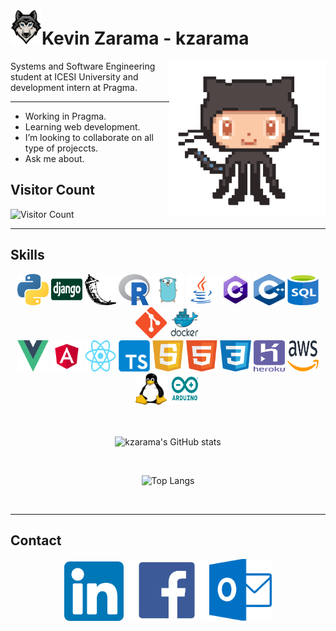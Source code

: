 <h1><img src=".images/wolf.png" width="50px"/>Kevin Zarama - kzarama</h1>

<img align='right' src=".images/octocat.gif" width="250">

Systems and Software Engineering student at ICESI University and development intern at Pragma.

---

- Working in Pragma.
- Learning web development.
- I’m looking to collaborate on all type of projeccts.
- Ask me about.

## Visitor Count

![Visitor Count](https://profile-counter.glitch.me/kzarama/count.svg)

---

## Skills

<div align=center>
<img width=50px height=50px src=".images/python.png" alt="python" />
<img width=50px height=50px src=".images/django.png" alt="django" />
<img width=50px height=50px src=".images/flask.png" alt="flask" />
<img width=50px height=50px src=".images/r.png" alt="r" />
<img width=50px height=50px src=".images/go.png" alt="go" />
<img width=50px height=50px src=".images/java.png" alt="java" />
<img width=50px height=50px src=".images/csharp.png" alt="csharp" />
<img width=50px height=50px src=".images/c++.png" alt="c++" />
<img width=50px height=50px src=".images/sql.png" alt="sql" />
<img width=50px height=50px src=".images/git.png" alt="git" />
<img width=50px height=50px src=".images/docker.png" alt="docker" />
</div>
<div align=center>
<img width=50px height=50px src=".images/vue.png" alt="vue" />
<img width=50px height=50px src=".images/angular.png" alt="angular" />
<img width=50px height=50px src=".images/react.png" alt="react" />
<img width=50px height=50px src=".images/typescript.png" alt="typescript" />
<img width=50px height=50px src=".images/javascript.png" alt="javascript" />
<img width=50px height=50px src=".images/html.png" alt="html" />
<img width=50px height=50px src=".images/css.png" alt="css" />
<img width=50px height=50px src=".images/heroku.png" alt="heroku" />
<img width=50px height=50px src=".images/aws.png" alt="aws" />
<img width=50px height=50px src=".images/linux.png" alt="linux" />
<img width=50px height=50px src=".images/arduino.png" alt="arduino" />
</div>

<br />
<br />

<div align=center>

![kzarama's GitHub stats](https://github-readme-stats.vercel.app/api?username=kzarama&show_icons=true&include_all_commits=true&count_private=true&theme=chartreuse-dark)

<br />

![Top Langs](https://github-readme-stats.vercel.app/api/top-langs/?username=kzarama&theme=chartreuse-dark&layout=compact)

</div>

<br />

---

## Contact

<div align=center>

<a href="https://www.linkedin.com/in/kevin-zarama/"><img src=".images/linkedin.png" alt="linkedin" width="95px" /></a>
<a href="https://www.facebook.com/people/Kevin-Zarama/100005800039156"><img src=".images/facebook.png" alt="facebook" width="130px" /></a>
<a href="mailto:zaramaluna1999@hotmail.com"><img src=".images/outlook.png" alt="outlook" width="100px" /></a>

</div>
